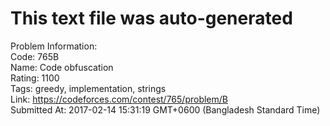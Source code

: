 # This text file was auto-generated  
  
Problem Information:  
Code: 765B  
Name: Code obfuscation  
Rating: 1100  
Tags: greedy, implementation, strings  
Link: https://codeforces.com/contest/765/problem/B  
Submitted At: 2017-02-14 15:31:19 GMT+0600 (Bangladesh Standard Time)  
